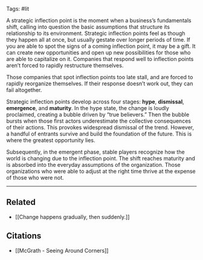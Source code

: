 Tags: #lit 

A strategic inflection point is the moment when a business’s fundamentals shift, calling into question the basic assumptions that structure its relationship to its environment. Strategic inflection points feel as though they happen all at once, but usually gestate over longer periods of time. If you are able to spot the signs of a coming inflection point, it may be a gift. It can create new opportunities and open up new possibilities for those who are able to capitalize on it. Companies that respond well to inflection points aren’t forced to rapidly restructure themselves. 

Those companies that spot inflection points too late stall, and are forced to rapidly reorganize themselves. If their response doesn’t work out, they can fail altogether.

Strategic inflection points develop across four stages: **hype**, **dismissal**, **emergence**, and **maturity**. In the hype state, the change is loudly proclaimed, creating a bubble driven by “true believers.” Then the bubble bursts when those first actors underestimate the collective consequences of their actions. This provokes widespread dismissal of the trend. However, a handful of entrants survive and build the foundation of the future. This is where the greatest opportunity lies. 

Subsequently, in the emergent phase, stable players recognize how the world is changing due to the inflection point. The shift reaches maturity and is absorbed into the everyday assumptions of the organization. Those organizations who were able to adjust at the right time thrive at the expense of those who were not. 

---
## Related
- [[Change happens gradually, then suddenly.]]

## Citations
- [[McGrath - Seeing Around Corners]]